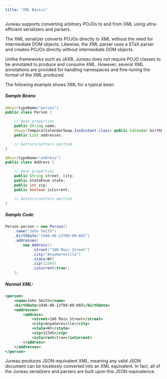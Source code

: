 ```yaml
---
title: "XML Basics"
---
```


Juneau supports converting arbitrary POJOs to and from XML using ultra-efficient serializers and parsers.

The XML serializer converts POJOs directly to XML without the need for intermediate DOM objects.
Likewise, the XML parser uses a STaX parser and creates POJOs directly without intermediate DOM objects.

Unlike frameworks such as JAXB, Juneau does not require POJO classes to be annotated to produce and consume XML.
However, several XML annotations are provided for handling namespaces and fine-tuning the format of the XML produced.

The following example shows XML for a typical bean:

##### Sample Beans

```java
@Bean(typeName="person")
public class Person {

    // Bean properties
    public String name;
    @Swap(TemporalCalendarSwap.IsoInstant.class) public Calendar birthDate;
    public List addresses;

    // Getters/setters omitted
}

@Bean(typeName="address")
public class Address {

    // Bean properties
    public String street, city;
    public StateEnum state;
    public int zip;
    public boolean isCurrent;

    // Getters/setters omitted
}
```

##### Sample Code

```java
Person person = new Person()
    .name("John Smith")
    .birthDate("1946-08-12T00:00:00Z")
    .addresses(
        new Address()
            .street("100 Main Street")
            .city("Anywhereville")
            .state(NY)
            .zip(12345)
            .isCurrent(true);
    );
```

##### Normal XML:

```xml
<person>
    <name>John Smith</name>
    <birthDate>1946-08-12T04:00:00Z</birthDate>
    <addresses>
        <address>
            <street>100 Main Street</street>
            <city>Anywhereville</city>
            <state>NY</state>
            <zip>12345</zip>
            <isCurrent>true</isCurrent>
        </address>
    </addresses>
</person>
```

Juneau produces JSON-equivalent XML, meaning any valid JSON document can be losslessly converted into an XML equivalent.
In fact, all of the Juneau serializers and parsers are built upon this JSON-equivalence.
